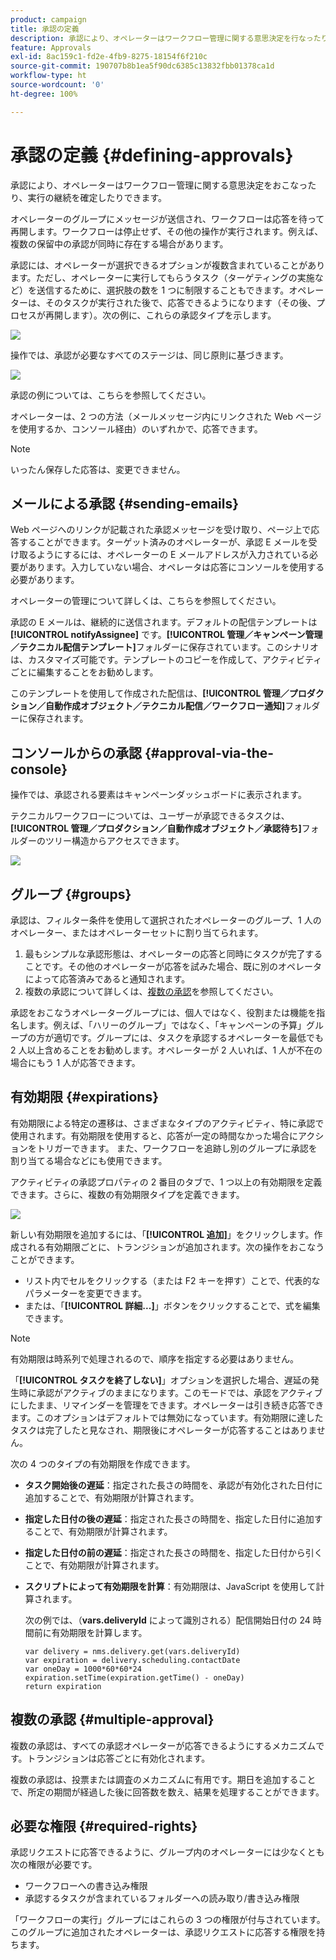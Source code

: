 ```yaml
---
product: campaign
title: 承認の定義
description: 承認により、オペレーターはワークフロー管理に関する意思決定を行なったり、実行の継続を確定したりできます。
feature: Approvals
exl-id: 8ac159c1-fd2e-4fb9-8275-18154f6f210c
source-git-commit: 190707b8b1ea5f90dc6385c13832fbb01378ca1d
workflow-type: ht
source-wordcount: '0'
ht-degree: 100%

---
```


# 承認の定義 {#defining-approvals}



承認により、オペレーターはワークフロー管理に関する意思決定をおこなったり、実行の継続を確定したりできます。

オペレーターのグループにメッセージが送信され、ワークフローは応答を待って再開します。ワークフローは停止せず、その他の操作が実行されます。例えば、複数の保留中の承認が同時に存在する場合があります。

承認には、オペレーターが選択できるオプションが複数含まれていることがあります。ただし、オペレーターに実行してもらうタスク（ターゲティングの実施など）を送信するために、選択肢の数を 1 つに制限することもできます。オペレーターは、そのタスクが実行された後で、応答できるようになります（その後、プロセスが再開します）。次の例に、これらの承認タイプを示します。

![](assets/validation-1.png)

操作では、承認が必要なすべてのステージは、同じ原則に基づきます。

![](assets/validation-1-in-op.png)

承認の例については、こちらを参照してください。

オペレーターは、2 つの方法（メールメッセージ内にリンクされた Web ページを使用するか、コンソール経由）のいずれかで、応答できます。

>[!NOTE]
>
>いったん保存した応答は、変更できません。

## メールによる承認 {#sending-emails}

Web ページへのリンクが記載された承認メッセージを受け取り、ページ上で応答することができます。ターゲット済みのオペレーターが、承認 E メールを受け取るようにするには、オペレーターの E メールアドレスが入力されている必要があります。入力していない場合、オペレータは応答にコンソールを使用する必要があります。

オペレーターの管理について詳しくは、こちらを参照してください。

承認の E メールは、継続的に送信されます。デフォルトの配信テンプレートは **[!UICONTROL notifyAssignee]** です。**[!UICONTROL 管理／キャンペーン管理／テクニカル配信テンプレート]**&#x200B;フォルダーに保存されています。このシナリオは、カスタマイズ可能です。テンプレートのコピーを作成して、アクティビティごとに編集することをお勧めします。

このテンプレートを使用して作成された配信は、**[!UICONTROL 管理／プロダクション／自動作成オブジェクト／テクニカル配信／ワークフロー通知]**&#x200B;フォルダーに保存されます。

## コンソールからの承認 {#approval-via-the-console}

操作では、承認される要素はキャンペーンダッシュボードに表示されます。

テクニカルワークフローについては、ユーザーが承認できるタスクは、**[!UICONTROL 管理／プロダクション／自動作成オブジェクト／承認待ち]**&#x200B;フォルダーのツリー構造からアクセスできます。

![](assets/validation-node.png)

## グループ {#groups}

承認は、フィルター条件を使用して選択されたオペレーターのグループ、1 人のオペレーター、またはオペレーターセットに割り当てられます。

1. 最もシンプルな承認形態は、オペレーターの応答と同時にタスクが完了することです。その他のオペレーターが応答を試みた場合、既に別のオペレータによって応答済みであると通知されます。
1. 複数の承認について詳しくは、[複数の承認](#multiple-approval)を参照してください。

承認をおこなうオペレーターグループには、個人ではなく、役割または機能を指名します。例えば、「ハリーのグループ」ではなく、「キャンペーンの予算」グループの方が適切です。グループには、タスクを承認するオペレーターを最低でも 2 人以上含めることをお勧めします。オペレーターが 2 人いれば、1 人が不在の場合にもう 1 人が応答できます。

## 有効期限 {#expirations}

有効期限による特定の遷移は、さまざまなタイプのアクティビティ、特に承認で使用されます。有効期限を使用すると、応答が一定の時間なかった場合にアクションをトリガーできます。 また、ワークフローを追跡し別のグループに承認を割り当てる場合などにも使用できます。

アクティビティの承認プロパティの 2 番目のタブで、1 つ以上の有効期限を定義できます。さらに、複数の有効期限タイプを定義できます。

![](assets/expiration.png)

新しい有効期限を追加するには、「**[!UICONTROL 追加]**」をクリックします。作成される有効期限ごとに、トランジションが追加されます。次の操作をおこなうことができます。

* リスト内でセルをクリックする（または F2 キーを押す）ことで、代表的なパラメーターを変更できます。
* または、「**[!UICONTROL 詳細...]**」ボタンをクリックすることで、式を編集できます。

>[!NOTE]
>
>有効期限は時系列で処理されるので、順序を指定する必要はありません。

「**[!UICONTROL タスクを終了しない]**」オプションを選択した場合、遅延の発生時に承認がアクティブのままになります。このモードでは、承認をアクティブにしたまま、リマインダーを管理をできます。オペレーターは引き続き応答できます。このオプションはデフォルトでは無効になっています。有効期限に達したタスクは完了したと見なされ、期限後にオペレーターが応答することはありません。

次の 4 つのタイプの有効期限を作成できます。

* **タスク開始後の遅延**：指定された長さの時間を、承認が有効化された日付に追加することで、有効期限が計算されます。
* **指定した日付の後の遅延**：指定された長さの時間を、指定した日付に追加することで、有効期限が計算されます。
* **指定した日付の前の遅延**：指定された長さの時間を、指定した日付から引くことで、有効期限が計算されます。
* **スクリプトによって有効期限を計算**：有効期限は、JavaScript を使用して計算されます。

   次の例では、（**vars.deliveryId** によって識別される）配信開始日付の 24 時間前に有効期限を計算します。

   ```
   var delivery = nms.delivery.get(vars.deliveryId)
   var expiration = delivery.scheduling.contactDate
   var oneDay = 1000*60*60*24
   expiration.setTime(expiration.getTime() - oneDay)
   return expiration
   ```

## 複数の承認 {#multiple-approval}

複数の承認は、すべての承認オペレーターが応答できるようにするメカニズムです。トランジションは応答ごとに有効化されます。

複数の承認は、投票または調査のメカニズムに有用です。期日を追加することで、所定の期間が経過した後に回答数を数え、結果を処理することができます。

## 必要な権限 {#required-rights}

承認リクエストに応答できるように、グループ内のオペレーターには少なくとも次の権限が必要です。

* ワークフローへの書き込み権限
* 承認するタスクが含まれているフォルダーへの読み取り/書き込み権限

「ワークフローの実行」グループにはこれらの 3 つの権限が付与されています。このグループに追加されたオペレーターは、承認リクエストに応答する権限を持ちます。
